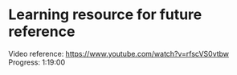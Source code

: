 # Learning resource for future reference

Video reference: https://www.youtube.com/watch?v=rfscVS0vtbw
Progress: 1:19:00
